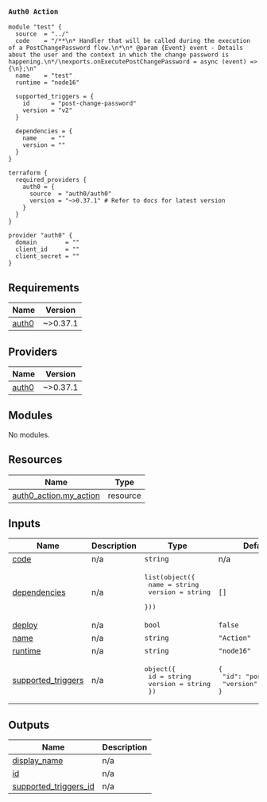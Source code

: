 ### `Auth0 Action`  

```
module "test" {
  source  = "../"
  code    = "/**\n* Handler that will be called during the execution of a PostChangePassword flow.\n*\n* @param {Event} event - Details about the user and the context in which the change password is happening.\n*/\nexports.onExecutePostChangePassword = async (event) => {\n};\n"
  name    = "test"
  runtime = "node16"

  supported_triggers = {
    id      = "post-change-password"
    version = "v2"
  }

  dependencies = {
    name    = ""
    version = ""
  }
}

terraform {
  required_providers {
    auth0 = {
      source  = "auth0/auth0"
      version = "~>0.37.1" # Refer to docs for latest version
    }
  }
}

provider "auth0" {
  domain        = ""
  client_id     = ""
  client_secret = ""
}
```
<!-- BEGINNING OF PRE-COMMIT-TERRAFORM DOCS HOOK -->
## Requirements

| Name | Version |
|------|---------|
| <a name="requirement_auth0"></a> [auth0](#requirement\_auth0) | ~>0.37.1 |

## Providers

| Name | Version |
|------|---------|
| <a name="provider_auth0"></a> [auth0](#provider\_auth0) | ~>0.37.1 |

## Modules

No modules.

## Resources

| Name | Type |
|------|------|
| [auth0_action.my_action](https://registry.terraform.io/providers/auth0/auth0/latest/docs/resources/action) | resource |

## Inputs

| Name | Description | Type | Default | Required |
|------|-------------|------|---------|:--------:|
| <a name="input_code"></a> [code](#input\_code) | n/a | `string` | n/a | yes |
| <a name="input_dependencies"></a> [dependencies](#input\_dependencies) | n/a | <pre>list(object({<br>    name    = string<br>    version = string<br>  }))</pre> | `[]` | no |
| <a name="input_deploy"></a> [deploy](#input\_deploy) | n/a | `bool` | `false` | no |
| <a name="input_name"></a> [name](#input\_name) | n/a | `string` | `"Action"` | no |
| <a name="input_runtime"></a> [runtime](#input\_runtime) | n/a | `string` | `"node16"` | no |
| <a name="input_supported_triggers"></a> [supported\_triggers](#input\_supported\_triggers) | n/a | <pre>object({<br>    id      = string<br>    version = string<br>  })</pre> | <pre>{<br>  "id": "post-login",<br>  "version": "v3"<br>}</pre> | no |

## Outputs

| Name | Description |
|------|-------------|
| <a name="output_display_name"></a> [display\_name](#output\_display\_name) | n/a |
| <a name="output_id"></a> [id](#output\_id) | n/a |
| <a name="output_supported_triggers_id"></a> [supported\_triggers\_id](#output\_supported\_triggers\_id) | n/a |
<!-- END OF PRE-COMMIT-TERRAFORM DOCS HOOK -->
